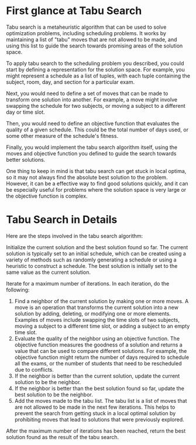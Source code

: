 # First glance at Tabu Search
Tabu search is a metaheuristic algorithm that can be used to solve optimization problems, including scheduling problems. It works by maintaining a list of "tabu" moves that are not allowed to be made, and using this list to guide the search towards promising areas of the solution space.

To apply tabu search to the scheduling problem you described, you could start by defining a representation for the solution space. For example, you might represent a schedule as a list of tuples, with each tuple containing the subject, room, day, and section for a particular exam.

Next, you would need to define a set of moves that can be made to transform one solution into another. For example, a move might involve swapping the schedule for two subjects, or moving a subject to a different day or time slot.

Then, you would need to define an objective function that evaluates the quality of a given schedule. This could be the total number of days used, or some other measure of the schedule's fitness.

Finally, you would implement the tabu search algorithm itself, using the moves and objective function you defined to guide the search towards better solutions.

One thing to keep in mind is that tabu search can get stuck in local optima, so it may not always find the absolute best solution to the problem. However, it can be a effective way to find good solutions quickly, and it can be especially useful for problems where the solution space is very large or the objective function is complex.


# Tabu Search in Details
Here are the steps involved in the tabu search algorithm:

Initialize the current solution and the best solution found so far. The current solution is typically set to an initial schedule, which can be created using a variety of methods such as randomly generating a schedule or using a heuristic to construct a schedule. The best solution is initially set to the same value as the current solution.

Iterate for a maximum number of iterations. In each iteration, do the following:

1. Find a neighbor of the current solution by making one or more moves. A move is an operation that transforms the current solution into a new solution by adding, deleting, or modifying one or more elements. Examples of moves include swapping the time slots of two subjects, moving a subject to a different time slot, or adding a subject to an empty time slot.
2. Evaluate the quality of the neighbor using an objective function. The objective function measures the goodness of a solution and returns a value that can be used to compare different solutions. For example, the objective function might return the number of days required to schedule all the exams, or the number of students that need to be rescheduled due to conflicts.
3. If the neighbor is better than the current solution, update the current solution to be the neighbor.
4. If the neighbor is better than the best solution found so far, update the best solution to be the neighbor.
5. Add the moves made to the tabu list. The tabu list is a list of moves that are not allowed to be made in the next few iterations. This helps to prevent the search from getting stuck in a local optimal solution by prohibiting moves that lead to solutions that were previously explored.

After the maximum number of iterations has been reached, return the best solution found as the result of the tabu search.
